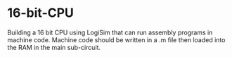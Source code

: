 # 16-bit-CPU
Building a 16 bit CPU using LogiSim that can run assembly programs in machine code. Machine code should be written in a .m file then loaded into the RAM in the main sub-circuit.

